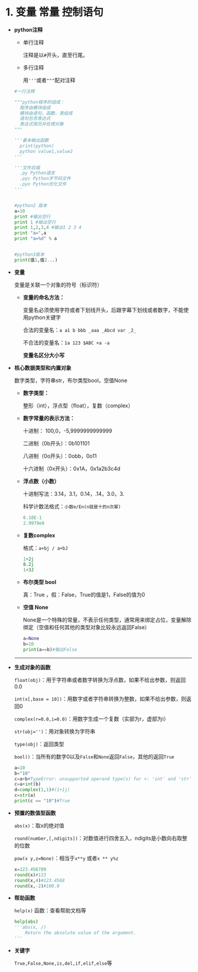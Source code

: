 # 1. 变量 常量 控制语句

* **python注释**

  * 单行注释

    注释是以`#`开头，直至行尾。

  * 多行注释

    用`'''`或者`"""`配对注释

  ```python
  #一行注释
  
  """python程序的组成：
  	程序由模块组成
  	模块由语句，函数，类组成
  	语句包含表达式
  	表达式简历并处理对象
  """
  
  '''基本输出函数
  	print(python)
  	python value1,value2
  '''
  
  '''文件后缀
  	.py Python语言
  	.pyc Python字节码文件
  	.pyo Python优化文件
  '''
  
  
  #python2 版本
  a=10
  print #输出空行
  print 1 #输出空行
  print 1,2,3,4 #输出1 2 3 4
  print "a=",a 
  print "a=%d" % a
  
  
  #python3版本
  print(值1,值2...)
  ```

  

* **变量**

  变量是关联一个对象的符号（标识符）

  * **变量的命名方法：**

    变量名必须使用字符或者下划线开头，后跟字幕下划线或者数字，不能使用python关键字

    合法的变量名：`a a1 b bbb _aaa _Abcd var _2_`

    不合法的变量名：`1a 123 $ABC +a -a `

    **变量名区分大小写**

* **核心数据类型和内置对象**

  数字类型，字符串str，布尔类型bool，空值None

  * **数字类型：**

    整形（int），浮点型（float），复数（complex）

  * **数字常量的表示方法：**

    十进制： 100,0，-5,9999999999999

    二进制（0b开头）：0b101101

    八进制（0o开头）：0obb，0o11

    十六进制（0x开头）：0x1A，0x1a2b3c4d
    
  * **浮点数（小数）**

    十进制写法：3.14，3.1，0.14，.14，3.0，3.

    科学计数法格式：`小数e/En(n就是十的n次幂)`

    ```python
    6.18E-1
    2.9979e8
    ```
    
  * **复数complex**

    格式：`a+bj / a+bJ`

    ```python
    1+2j
    8.2j
    1+3J
    ```

  * **布尔类型 bool**

    真：True ，假：False，True的值是1，False的值为0

  * **空值 None**

    None是一个特殊的常量，不表示任何类型，通常用来绑定占位，变量解除绑定（空值和任何其他的类型对象比较永远返回False）

    ```python
    a=None
    b=10
    print(a==b)#输出False
    ```

  ****


* **生成对象的函数**

  `float(obj)`：用于字符串或者数字转换为浮点数，如果不给出参数，则返回0.0

  `int(x[,base = 10])`：用数字或者字符串转换为整数，如果不给出参数，则返回0

  `complex(r=0.0,i=0.0)`：用数字生成一个复数（实部为r，虚部为i）

  `str(obj='')`：用对象转换为字符串

  `type(obj)`：返回类型

  `bool()`：当所有的数字0以及`False`和`None`返回`False`，其他的返回`True`

  ```python
  a=10
  b="10"
  c=a+b#TypeError: unsupported operand type(s) for +: 'int' and 'str'
  c=a+int(b)
  d=complex(1,1)#(1+1j)
  c=str(a)
  print(c == "10")#True
  ```

* **预置的数值型函数**

  `abs(x)`：取x的绝对值

  `round(number,[,ndigits])`：对数值进行四舍五入，ndigits是小数向右取整的位数

  `pow(x y,z=None)`：相当于`x**y` 或者`x ** y%z`

  ```python
  x=123.456789
  round(x)#123
  round(x,4)#123.4568
  round(x,-2)#100.0
  ```

* **帮助函数**

  `help(x)` 函数：查看帮助文档等

  ```python
  help(abs)
  '''abs(x, /)
      Return the absolute value of the argument.
  '''
  ```

* **关键字**

  `True,False,None,is,del,if,elif,else`等




